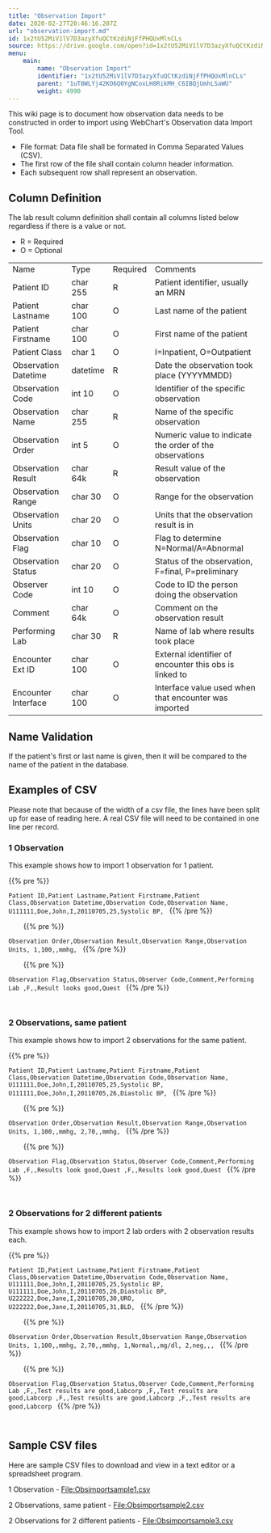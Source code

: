 ```yaml
---
title: "Observation Import"
date: 2020-02-27T20:46:16.207Z
url: "observation-import.md"
id: 1x2tU52MiV1lV7D3azyXfuQCtKzdiNjFfPHQUxMlnCLs
source: https://drive.google.com/open?id=1x2tU52MiV1lV7D3azyXfuQCtKzdiNjFfPHQUxMlnCLs
menu:
    main:
        name: "Observation Import"
        identifier: "1x2tU52MiV1lV7D3azyXfuQCtKzdiNjFfPHQUxMlnCLs"
        parent: "1uT8WLYj42KO6Q0YgNCoxLH8RikMH_C6IBQjUmhLSaWU"
        weight: 4990
---
```

This wiki page is to document how observation data needs to be constructed in order to import using WebChart's Observation data Import Tool.

* File format: Data file shall be formated in Comma Separated Values (CSV).
* The first row of the file shall contain column header information.
* Each subsequent row shall represent an observation.

## Column Definition

The lab result column definition shall contain all columns listed below regardless if there is a value or not.

* R = Required
* O = Optional

<table>
  <tr>
    <td>Name</td>
    <td>Type</td>
    <td>Required</td>
    <td>Comments</td>
  </tr>
  <tr>
    <td>Patient ID</td>
    <td>char 255</td>
    <td>R</td>
    <td>Patient identifier, usually an MRN</td>
  </tr>
  <tr>
    <td>Patient Lastname</td>
    <td>char 100</td>
    <td>O</td>
    <td>Last name of the patient</td>
  </tr>
  <tr>
    <td>Patient Firstname</td>
    <td>char 100</td>
    <td>O</td>
    <td>First name of the patient</td>
  </tr>
  <tr>
    <td>Patient Class</td>
    <td>char 1</td>
    <td>O</td>
    <td>I=Inpatient, O=Outpatient</td>
  </tr>
  <tr>
    <td>Observation Datetime</td>
    <td>datetime</td>
    <td>R</td>
    <td>Date the observation took place (YYYYMMDD)</td>
  </tr>
  <tr>
    <td>Observation Code</td>
    <td>int 10</td>
    <td>O</td>
    <td>Identifier of the specific observation</td>
  </tr>
  <tr>
    <td>Observation Name</td>
    <td>char 255</td>
    <td>R</td>
    <td>Name of the specific observation</td>
  </tr>
  <tr>
    <td>Observation Order</td>
    <td>int 5</td>
    <td>O</td>
    <td>Numeric value to indicate the order of the observations</td>
  </tr>
  <tr>
    <td>Observation Result</td>
    <td>char 64k</td>
    <td>R</td>
    <td>Result value of the observation</td>
  </tr>
  <tr>
    <td>Observation Range</td>
    <td>char 30</td>
    <td>O</td>
    <td>Range for the observation</td>
  </tr>
  <tr>
    <td>Observation Units</td>
    <td>char 20</td>
    <td>O</td>
    <td>Units that the observation result is in</td>
  </tr>
  <tr>
    <td>Observation Flag</td>
    <td>char 10</td>
    <td>O</td>
    <td>Flag to determine N=Normal/A=Abnormal</td>
  </tr>
  <tr>
    <td>Observation Status</td>
    <td>char 20</td>
    <td>O</td>
    <td>Status of the observation, F=final, P=preliminary</td>
  </tr>
  <tr>
    <td>Observer Code</td>
    <td>int 10</td>
    <td>O</td>
    <td>Code to ID the person doing the observation</td>
  </tr>
  <tr>
    <td>Comment</td>
    <td>char 64k</td>
    <td>O</td>
    <td>Comment on the observation result</td>
  </tr>
  <tr>
    <td>Performing Lab</td>
    <td>char 30</td>
    <td>R</td>
    <td>Name of lab where results took place</td>
  </tr>
  <tr>
    <td>Encounter Ext ID</td>
    <td>char 100</td>
    <td>O</td>
    <td>External identifier of encounter this obs is linked to</td>
  </tr>
  <tr>
    <td>Encounter Interface</td>
    <td>char 100</td>
    <td>O</td>
    <td>Interface value used when that encounter was imported</td>
  </tr>
</table>

## Name Validation

If the patient's first or last name is given, then it will be compared to the name of the patient in the database.

## Examples of CSV

Please note that because of the width of a csv file, the lines have been split up for ease of reading here. A real CSV file will need to be contained in one line per record.

### 1 Observation

This example shows how to import 1 observation for 1 patient.



{{% pre %}}

` Patient ID,Patient Lastname,Patient Firstname,Patient Class,Observation Datetime,Observation Code,Observation Name, U111111,Doe,John,I,20110705,25,Systolic BP, 
`
{{% /pre %}}


` 
`
`
`
{{% pre %}}

` Observation Order,Observation Result,Observation Range,Observation Units, 1,100,,mmhg, 
`
{{% /pre %}}


` 
`
`
`
{{% pre %}}

` Observation Flag,Observation Status,Observer Code,Comment,Performing Lab ,F,,Result looks good,Quest 
`
{{% /pre %}}


` 
`
### 2 Observations, same patient

This example shows how to import 2 observations for the same patient.



{{% pre %}}

` Patient ID,Patient Lastname,Patient Firstname,Patient Class,Observation Datetime,Observation Code,Observation Name, U111111,Doe,John,I,20110705,25,Systolic BP, U111111,Doe,John,I,20110705,26,Diastolic BP, 
`
{{% /pre %}}


` 
`
`
`
{{% pre %}}

` Observation Order,Observation Result,Observation Range,Observation Units, 1,100,,mmhg, 2,70,,mmhg, 
`
{{% /pre %}}


` 
`
`
`
{{% pre %}}

` Observation Flag,Observation Status,Observer Code,Comment,Performing Lab ,F,,Results look good,Quest ,F,,Results look good,Quest 
`
{{% /pre %}}


` 
`
### 2 Observations for 2 different patients

This example shows how to import 2 lab orders with 2 observation results each.



{{% pre %}}

` Patient ID,Patient Lastname,Patient Firstname,Patient Class,Observation Datetime,Observation Code,Observation Name, U111111,Doe,John,I,20110705,25,Systolic BP, U111111,Doe,John,I,20110705,26,Diastolic BP, U222222,Doe,Jane,I,20110705,30,URO, U222222,Doe,Jane,I,20110705,31,BLD, 
`
{{% /pre %}}


` 
`
`
`
{{% pre %}}

` Observation Order,Observation Result,Observation Range,Observation Units, 1,100,,mmhg, 2,70,,mmhg, 1,Normal,,mg/dl, 2,neg,,, 
`
{{% /pre %}}


` 
`
`
`
{{% pre %}}

` Observation Flag,Observation Status,Observer Code,Comment,Performing Lab ,F,,Test results are good,Labcorp ,F,,Test results are good,Labcorp ,F,,Test results are good,Labcorp ,F,,Test results are good,Labcorp 
`
{{% /pre %}}


` 
`
## Sample CSV files

Here are sample CSV files to download and view in a text editor or a spreadsheet program.

1 Observation - [File:Obsimportsample1.csv](https://miewiki.med-web.com/wiki/index.php/File:Obsimportsample1.csv)

2 Observations, same patient - [File:Obsimportsample2.csv](https://miewiki.med-web.com/wiki/index.php/File:Obsimportsample2.csv)

2 Observations for 2 different patients - [File:Obsimportsample3.csv](https://miewiki.med-web.com/wiki/index.php/File:Obsimportsample3.csv)

